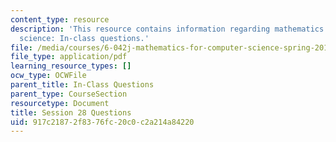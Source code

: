 ```yaml
---
content_type: resource
description: 'This resource contains information regarding mathematics for computer
  science: In-class questions.'
file: /media/courses/6-042j-mathematics-for-computer-science-spring-2015/917c21872f8376fc20c0c2a214a84220_MIT6_042JS15_cp28.pdf
file_type: application/pdf
learning_resource_types: []
ocw_type: OCWFile
parent_title: In-Class Questions
parent_type: CourseSection
resourcetype: Document
title: Session 28 Questions
uid: 917c2187-2f83-76fc-20c0-c2a214a84220
---
```

